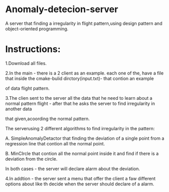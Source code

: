 # Anomaly-detecion-server

A server that finding a irregularity in flight pattern,using design pattern and object-oriented programming. 

# Instructions:

1.Download all files.

2.In the main - there is a 2 client as an example. each one of the, have a file that inside the cmake-bulid dirctory(input.txt)- that contion an example 

of data flight pattern.

3.The clien sent to the server all the data that he need to learn about a normal pattern flight - after that he asks the server to find irregularity in another data

that given,acoording the normal pattern.

The serverusing 2 different algorithms to find irregularity in the pattern:

A. SimpleAnomalyDetactor that finding the deviation of a single point from a regression line that contion all the normal point.

B. MinCIrcle that contion all the normal point inside it and find if there is a deviation from the circle.

In both cases - the server will declare alarm about the deviation.

4.In addtion - the server sent a menu that offer the client a faw different options about like th decide when the server should declare of a alarm.

